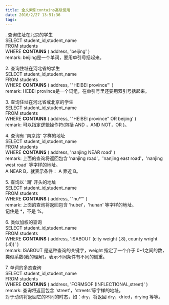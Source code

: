 ```yaml
---
title: 全文索引contains高级使用
date: 2016/2/27 13:51:36
tags:
---
```



. 查询住址在北京的学生  
SELECT student_id,student_name  
FROM students  
WHERE **CONTAINS** ( address, 'beijing' )  
remark: beijing是一个单词，要用单引号括起来。

2\. 查询住址在河北省的学生  
SELECT student_id,student_name  
FROM students  
WHERE **CONTAINS** ( address, '"HEIBEI province"' )  
remark: HEBEI province是一个词组，在单引号里还要用双引号括起来。

3\. 查询住址在河北省或北京的学生  
SELECT student_id,student_name  
FROM students  
WHERE **CONTAINS** ( address, '"HEIBEI province" OR beijing' )  
remark: 可以指定逻辑操作符(包括 AND ，AND NOT，OR )。

4\. 查询有 '南京路' 字样的地址  
SELECT student_id,student_name  
FROM students  
WHERE **CONTAINS** ( address, 'nanjing NEAR road' )  
remark: 上面的查询将返回包含 'nanjing road'，'nanjing east road'，'nanjing west road' 等字样的地址。  
          A NEAR B，就表示条件： A 靠近 B。

5\. 查询以 '湖' 开头的地址  
SELECT student_id,student_name  
FROM students  
WHERE **CONTAINS** ( address, '"hu*"' )  
remark: 上面的查询将返回包含 'hubei'，'hunan' 等字样的地址。  
          记住是 *，不是 %。

6\. 类似加权的查询  
SELECT student_id,student_name  
FROM students  
WHERE **CONTAINS** ( address, 'ISABOUT (city weight (.8), county wright (.4))' )  
remark: ISABOUT 是这种查询的关键字，weight 指定了一个介于 0~1之间的数，类似系数(我的理解)。表示不同条件有不同的侧重。

7\. 单词的多态查询  
SELECT student_id,student_name  
FROM students  
WHERE **CONTAINS** ( address, 'FORMSOF (INFLECTIONAL,street)' )  
remark: 查询将返回包含 'street'，'streets'等字样的地址。  
         对于动词将返回它的不同的时态，如：dry，将返回 dry，dried，drying 等等。

